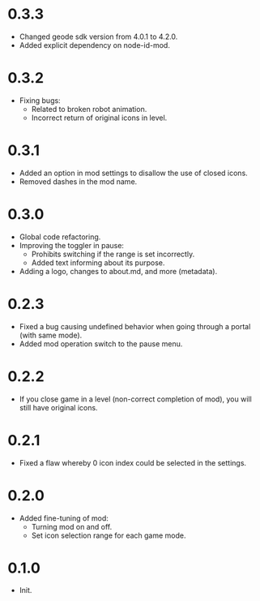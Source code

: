 # 0.3.3
- Changed geode sdk version from 4.0.1 to 4.2.0.
- Added explicit dependency on node-id-mod.

# 0.3.2
- Fixing bugs:
  - Related to broken robot animation.
  - Incorrect return of original icons in level.

# 0.3.1
- Added an option in mod settings to disallow the use of closed icons.
- Removed dashes in the mod name.

# 0.3.0
- Global code refactoring.
- Improving the toggler in pause:
    - Prohibits switching if the range is set incorrectly.
    - Added text informing about its purpose.
- Adding a logo, changes to about.md, and more (metadata).

# 0.2.3
- Fixed a bug causing undefined behavior when going through a portal (with same mode).
- Added mod operation switch to the pause menu.

# 0.2.2
- If you close game in a level (non-correct completion of mod), you will still have original icons.

# 0.2.1
- Fixed a flaw whereby 0 icon index could be selected in the settings.

# 0.2.0
- Added fine-tuning of mod:
    - Turning mod on and off.
    - Set icon selection range for each game mode.

# 0.1.0
- Init.
